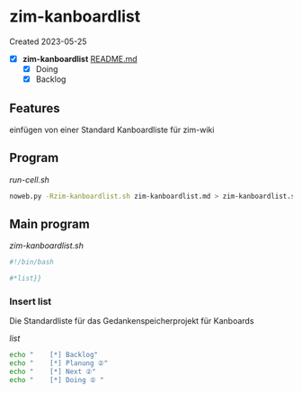 # zim-kanboardlist
Created 2023-05-25
- [x]  **zim-kanboardlist**  [README.md](README.md)
   - [x] Doing
   - [x] Backlog

## Features
einfügen von einer Standard Kanboardliste für zim-wiki

## Program

*run-cell.sh*
```bash
noweb.py -Rzim-kanboardlist.sh zim-kanboardlist.md > zim-kanboardlist.sh && echo 'fertig'
```

## Main program

*zim-kanboardlist.sh*
```bash
#!/bin/bash

#*list}}

```

### Insert list
Die Standardliste für das Gedankenspeicherprojekt für Kanboards

*list*
```bash
echo "    [*] Backlog"
echo "    [*] Planung ②"
echo "    [*] Next ②"
echo "    [*] Doing ② "
```

